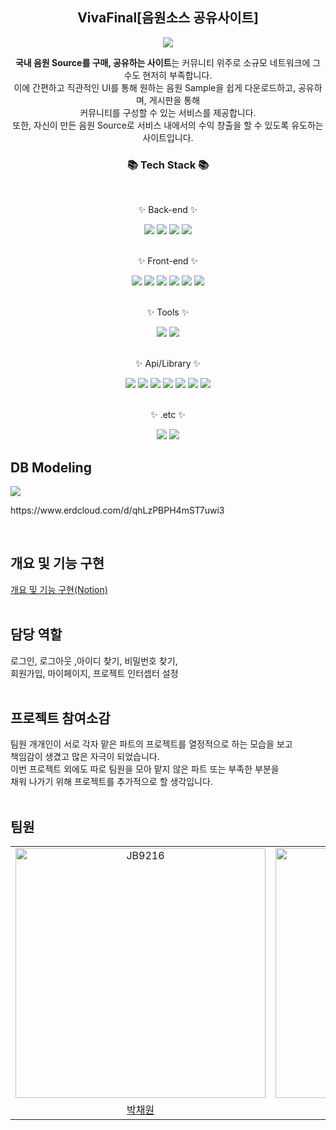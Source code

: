 
<h2 align=center>VivaFinal[음원소스 공유사이트]</h2>
<div align=center>
	<img src="https://capsule-render.vercel.app/api?type=waving&color=purple&height=200&section=header&text=Viva&fontSize=90" />

<b>국내 음원 Source를 구매, 공유하는 사이트</b>는 커뮤니티 위주로 소규모 네트워크에 그 수도 현저히 부족합니다.<br> 이에 간편하고 직관적인 UI를 통해 원하는 음원 Sample을 쉽게 다운로드하고, 공유하며, 게시판을 통해<br> 커뮤니티를 구성할 수 있는 서비스를 제공합니다.<br> 또한, 자신이 만든 음원 Source로 서비스 내에서의 수익 창출을 할 수 있도록 유도하는 사이트입니다.
</div>

<div align=center>
	<h3>📚 Tech Stack 📚</h3>
</div><br>

<div align="center">
	<p>✨ Back-end ✨</p>
	<img src="https://img.shields.io/badge/Java-007396?style=flat&logo=Conda-Forge&logoColor=white" />
	<img src="https://img.shields.io/badge/oracle-F80000?style=flat&logo=oracle&logoColor=white"/>
	<img src="https://img.shields.io/badge/apachetomcat-F8DC75?style=flat&logo=ApacheTomcat&logoColor=white" />
	<img src="https://img.shields.io/badge/spring-6DB33F?style=flat&logo=spring&logoColor=white" />
</div><br>
<div align="center">	
	<p>✨ Front-end ✨</p>
	<img src="https://img.shields.io/badge/HTML5-E34F26?style=flat&logo=HTML5&logoColor=white" />
	<img src="https://img.shields.io/badge/CSS3-1572B6?style=flat&logo=CSS3&logoColor=white" />
	<img src="https://img.shields.io/badge/JavaScript-F7DF1E?style=flat&logo=JavaScript&logoColor=white" />
	<img src="https://img.shields.io/badge/jQuery-0769AD?style=flat&logo=jQuery&logoColor=white" />
	<img src="https://img.shields.io/badge/Ajax-3178C6?style=flat&logo=Ajax&logoColor=white"/> 
	<img src="https://img.shields.io/badge/Bootstrap-7952B3?style=flat&logo=Bootstrap&logoColor=white" />
</div><br>
<div align="center"> 
	<p>✨ Tools ✨</p>
 	<img src="https://img.shields.io/badge/windows-0078D6?style=flat&logo=windows&logoColor=white" />
 	<img src="https://img.shields.io/badge/GitHub-181717?style=flat&logo=GitHub&logoColor=white" />
</div><br>
<div align="center"> 
	<p>✨ Api/Library ✨</p>
	<img src="https://img.shields.io/badge/JSON-000000?style=flat&logo=JSON&logoColor=white" />
	<img src="https://img.shields.io/badge/KAKAO_API-FFCD00?style=flat&logo=KAKAO_API&logoColor=white" />
 	<img src="https://img.shields.io/badge/NAVER_SMARTEDITOR-03C75A?style=flat&logo=NAVER_SMARTEDITOR&logoColor=white" />
 	<img src="https://img.shields.io/badge/WAVESURFER_JS-1B365D?style=flat&logo=WAVESURFER_JS&logoColor=white" />
   	<img src="https://img.shields.io/badge/TOSSPAYMENTS-000000?style=flat&logo=TOSSPAYMENTS&logoColor=white" />
       	<img src="https://img.shields.io/badge/JAVAX_MAIL[SMTP]-EA4335?style=flat&logo=JAVAX_MAIL[SMTP]&logoColor=white" />
       	<img src="https://img.shields.io/badge/TAGIFY-FF6D70?style=flat&logo=TAGIFY&logoColor=white" />
</div><br>
<div align="center"> 
	<p>✨ .etc ✨</p>
 	<img src="https://img.shields.io/badge/starUML-00B67A?style=flat&logo=starUML&logoColor=white" />
   	<img src="https://img.shields.io/badge/ERD-2C39BD?style=flat&logo=ERD&logoColor=white" />
</div>

<h2>DB Modeling</h2>
<img src="https://github.com/gami03/new_semi_project/assets/128332485/4ffe22ee-51af-4496-b126-004b5eb99313" />
<p>https://www.erdcloud.com/d/qhLzPBPH4mST7uwi3</p>
<br>

<h2>개요 및 기능 구현</h2>
<a href="https://pacific-dimple-9f0.notion.site/5abb3a53809e4a9688ab67ead060de7d?v=f9b78162f19647a580633b14c8cf2135&pvs=4">개요 및 기능 구현(Notion)</a>
<br><br>

<h2>담당 역할</h2>
	로그인, 로그아웃 ,아이디 찾기, 비밀번호 찾기,<br>회원가입, 마이페이지, 프로젝트 인터셉터 설정
<br><br>

<h2>프로젝트 참여소감</h2>
	팀원 개개인이 서로 각자 맡은 파트의 프로젝트를 열정적으로 하는 모습을 보고<br>책임감이 생겼고 많은 자극이 되었습니다. <br>
 	이번 프로젝트 외에도 따로 팀원을 모아 맡지 않은 파트 또는 부족한 부분을 <br>채워 나가기 위해 프로젝트를 추가적으로 할 생각입니다. 
<br><br>

<h2>팀원</h2>
<table>
    <tr>
        <td align="center"><a target="_blank" rel="noopener noreferrer nofollow" href="https://github.com/Rivershot"><img src="https://avatars.githubusercontent.com/u/128332735?v=4" width="400px" alt="JB9216" style="max-width: 100%;"></a></td>
        <td align="center"><a target="_blank" rel="noopener noreferrer nofollow" href="https://github.com/bbbbboo"><img src="https://avatars.githubusercontent.com/u/121911273?v=4" width="400px" alt="eneinp" style="max-width: 100%;"></a></td>
        <td align="center"><a target="_blank" rel="noopener noreferrer nofollow" href=""><img src="https://avatars.githubusercontent.com/u/128332485?v=4" width="400px" alt="gami03" style="max-width: 100%;"></a></td>
        <td align="center"><a target="_blank" rel="noopener noreferrer nofollow" href=""><img src="https://avatars.githubusercontent.com/u/115006836?v=4" width="400px" alt="HaHuRyu" style="max-width: 100%;"></a></td>
    </tr>
    <tr>
        <td align="center"><a href="https://github.com/JB9216">박채원</a></td>
        <td align="center"><a href="https://github.com/eneinp">이보현</a></td>
        <td align="center"><a href="https://github.com/gami03">황지선</a></td>
        <td align="center"><a href="https://github.com/HaHuRyu">김우정</a></td>
    </tr>
</table>
 <br>
